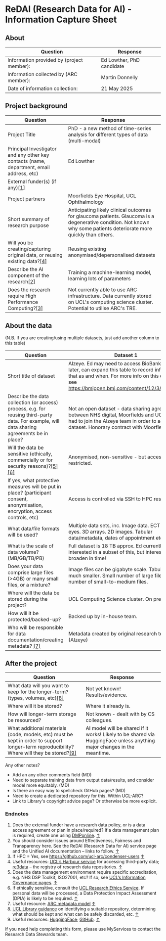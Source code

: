 # ReDAI (Research Data for AI) - Information Capture Sheet

## About
| Question | Response |
| -------- | ------- |
| Information provided by (project member): | Ed Lowther, PhD candidate |
| Information collected by (ARC member): | Martin Donnelly |
| Date of information collection: | 21 May 2025 |

## Project background
| Question | Response |
| -------- | ------- |
| Project Title | PhD - a new method of time-series analysis for different types of data (multi-modal) |
| Principal Investigator and any other key contacts (name, department, email address, etc) | Ed Lowther |
| External funder(s) (if any)[[1]](#endnote-1) | |
| Project partners | Moorfields Eye Hospital, UCL Ophthalmology |
| Short summary of research purpose | Anticipating likely clinical outcomes for glaucoma patients. Glaucoma is a degenerative condition. Not known why some patients deteriorate more quickly than others. |
| Will you be creating/capturing original data, or reusing existing data?[[4]](#endnote-4) | Reusing existing anonymised/depersonalised datasets |
| Describe the AI component of the research[[2]](#endnote-2) | Training a machine-learning model, learning lots of parameters |
| Does the research require High Performance Computing?[[3]](#endnote-3) | Not currently able to use ARC infrastructure. Data currently stored on UCL's computing science cluster. Potential to utilise ARC's TRE.|

## About the data

(N.B. If you are creating/using multiple datasets, just add another column to this table)

| Question | Dataset 1 |
| -------- | ------- |
| Short title of dataset | Alzeye. Ed may need to access BioBank dataset later, can expand this table to record info around that as and when. For more info on this dataset see https://bmjopen.bmj.com/content/12/3/e058552 |
| Describe the data collection (or access) process, e.g. for reusing third-party data. For example, will data sharing agreements be in place? | Not an open dataset - data sharing agreements between NHS digital, Moorfields and UCL. Ed had to join the Alzeye team in order to access dataset. Honorary contract with Moorfields. |
| Will the data be sensitive (ethically, commercially or for security reasons)?[[5]](#endnote-5) [[6]](#endnote-6) | Anonymised, non-sensitive - but access is restricted. |
| If yes, what protective measures will be put in place? (participant consent, anonymisation, encryption, access controls, etc) | Access is controlled via SSH to HPC resource. |
| What data/file formats will be used? | Multiple data sets, inc. Image data. ECT scans of eyes. 3D arrays. 2D images. Tabular data/metadata, dates of appointment etc. |
| What is the scale of data volume? (MB/GB/TB/PB) | Full dataset is 18 TB approx. Ed currently only interested in a subset of this, but interest may broaden in time! |
| Does your data comprise large files (>4GB) or many small files, or a mixture? | Image files can be gigabyte scale. Tabular data much smaller. Small number of large files, large number of small-to-medium files. |
| Where will the data be stored during the project? | UCL Computing Science cluster. On premises. |
| How will it be protected/backed-up? | Backed up by in-house team. |
| Who will be responsible for data documentation/creating metadata? [[7]](#endnote-7) | Metadata created by original research team (Alzeye) |

## After the project

| Question | Response |
| -------- | ------- |
| What data will you want to keep for the longer-term? (types, volumes, etc)[[8]](#endnote-8) | Not yet known! Results/evidence. |
| Where will it be stored? | Where it already is. |
| How will longer-term storage be resourced? | Not known - dealt with by CS colleagues. |
| What additional materials (code, models, etc) must be kept in order to support longer-term reproducibility? Where will they be stored?[[9]](#endnote-9) | AI model will be shared if it works! Likely to be shared via HuggingFace unless anything major changes in the meantime. |

Any other notes?
- Add an any other comments field (MD)
- Need to separate training data from output data/results, and consider model more equitably. (MD)
- Is there an easy way to spellcheck GitHub pages? (MD)
- Need to create a dedicated repository for this. Within UCL-ARC?
- Link to Library's copyright advice page? Or otherwise be more explicit.

### Endnotes

1. Does the external funder have a research data policy, or is a data access agreement or plan in place/required? If a data management plan is required, create one using [DMPonline](https://dmponline.dcc.ac.uk/). [↑](#endnote-ref-1)
2. You should consider issues around Effectiveness, Fairness and Transparency here. See the ReDAI (Research Data for AI) service page and the Unified AI documentation – links to follow. [↑](#endnote-ref-2)
3. If HPC = Yes, see <https://github.com/ucl-arc/condenser-users> [↑](#endnote-ref-3)
4. Useful resources: [UCL’s Harbour service](https://www.ucl.ac.uk/advanced-research-computing/harbour-ucls-external-data-service) for accessing third-party data; [re3data](https://www.re3data.org/) – the registry of research data repositories. [↑](#endnote-ref-4)
5. Does the data management environment require specific accreditation, e.g. NHS DSP Toolkit, ISO27001, etc? If so, see [UCL’s Information Governance pages](https://www.ucl.ac.uk/isd/user/login?destination=node/4175). [↑](#endnote-ref-5)
6. If ethically sensitive, consult the [UCL Research Ethics Service](https://www.ucl.ac.uk/research-innovation-services/compliance-and-assurance/research-ethics-service). If personal data will be processed, a Data Protection Impact Assessment (DPIA) is likely to be required. [↑](#endnote-ref-6)
7. Useful resource: [ARC metadata model](https://liveuclac-my.sharepoint.com/personal/ccaemdo_ucl_ac_uk/Documents/UCL%20%282023-%29/Unified%20AI/ARC%20metadata%20model%20-%20https%3A/liveuclac.sharepoint.com/sites/RITSstaff/Shared%20Documents/Forms/AllItems.aspx?csf=1&web=1&e=KDvi6V&CID=fcdeb7ee%2D1c19%2D425f%2Db45f%2Da2be2d43fa25&FolderCTID=0x01200008C0B7F85E2CFC4F92262A497FFA8D20&id=%2Fsites%2FRITSstaff%2FShared%20Documents%2FData%20Stewardship%2FARC%20Metadata%20Model) [↑](#endnote-ref-7)
8. [UCL Library guidance](https://www.ucl.ac.uk/library/open-science-research-support/research-data-management/best-practices/how-guides/archiving) on identifying a suitable repository, determining what should be kept and what can be safely discarded, etc. [↑](#endnote-ref-8)
9. Useful resources: [HuggingFace](https://huggingface.co/); [GitHub](https://github.com/). [↑](#endnote-ref-9)

If you need help completing this form, please use MyServices to contact the Research Data Stewards team.
